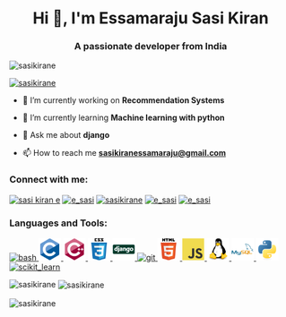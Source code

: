 <h1 align="center">Hi 👋, I'm Essamaraju Sasi Kiran</h1>
<h3 align="center">A passionate developer from India</h3>

<p align="left"> <img src="https://komarev.com/ghpvc/?username=sasikirane&label=Profile%20views&color=0e75b6&style=flat" alt="sasikirane" /> </p>

<p align="left"> <a href="https://github.com/ryo-ma/github-profile-trophy"><img src="https://github-profile-trophy.vercel.app/?username=sasikirane" alt="sasikirane" /></a> </p>

- 🔭 I’m currently working on **Recommendation Systems**

- 🌱 I’m currently learning **Machine learning with python**

- 💬 Ask me about **django**

- 📫 How to reach me **sasikiranessamaraju@gmail.com**

<h3 align="left">Connect with me:</h3>
<p align="left">
<a href="https://linkedin.com/in/sasi kiran e" target="blank"><img align="center" src="https://raw.githubusercontent.com/rahuldkjain/github-profile-readme-generator/master/src/images/icons/Social/linked-in-alt.svg" alt="sasi kiran e" height="30" width="40" /></a>
<a href="https://www.codechef.com/users/sasi_2003" target="blank"><img align="center" src="https://cdn.jsdelivr.net/npm/simple-icons@3.1.0/icons/codechef.svg" alt="e_sasi" height="30" width="40" /></a>
<a href="https://www.hackerrank.com/sasikirane" target="blank"><img align="center" src="https://raw.githubusercontent.com/rahuldkjain/github-profile-readme-generator/master/src/images/icons/Social/hackerrank.svg" alt="sasikirane" height="30" width="40" /></a>
<a href="https://codeforces.com/profile/e_sasi" target="blank"><img align="center" src="https://raw.githubusercontent.com/rahuldkjain/github-profile-readme-generator/master/src/images/icons/Social/codeforces.svg" alt="e_sasi" height="30" width="40" /></a>
<a href="https://www.leetcode.com/e_sasi" target="blank"><img align="center" src="https://raw.githubusercontent.com/rahuldkjain/github-profile-readme-generator/master/src/images/icons/Social/leet-code.svg" alt="e_sasi" height="30" width="40" /></a>
</p>

<h3 align="left">Languages and Tools:</h3>
<p align="left"> <a href="https://www.gnu.org/software/bash/" target="_blank" rel="noreferrer"> <img src="https://www.vectorlogo.zone/logos/gnu_bash/gnu_bash-icon.svg" alt="bash" width="40" height="40"/> </a> <a href="https://www.cprogramming.com/" target="_blank" rel="noreferrer"> <img src="https://raw.githubusercontent.com/devicons/devicon/master/icons/c/c-original.svg" alt="c" width="40" height="40"/> </a> <a href="https://www.w3schools.com/cpp/" target="_blank" rel="noreferrer"> <img src="https://raw.githubusercontent.com/devicons/devicon/master/icons/cplusplus/cplusplus-original.svg" alt="cplusplus" width="40" height="40"/> </a> <a href="https://www.w3schools.com/css/" target="_blank" rel="noreferrer"> <img src="https://raw.githubusercontent.com/devicons/devicon/master/icons/css3/css3-original-wordmark.svg" alt="css3" width="40" height="40"/> </a> <a href="https://www.djangoproject.com/" target="_blank" rel="noreferrer"> <img src="https://raw.githubusercontent.com/devicons/devicon/master/icons/django/django-original.svg" alt="django" width="40" height="40"/> </a> <a href="https://git-scm.com/" target="_blank" rel="noreferrer"> <img src="https://www.vectorlogo.zone/logos/git-scm/git-scm-icon.svg" alt="git" width="40" height="40"/> </a> <a href="https://www.w3.org/html/" target="_blank" rel="noreferrer"> <img src="https://raw.githubusercontent.com/devicons/devicon/master/icons/html5/html5-original-wordmark.svg" alt="html5" width="40" height="40"/> </a> <a href="https://developer.mozilla.org/en-US/docs/Web/JavaScript" target="_blank" rel="noreferrer"> <img src="https://raw.githubusercontent.com/devicons/devicon/master/icons/javascript/javascript-original.svg" alt="javascript" width="40" height="40"/> </a> <a href="https://www.linux.org/" target="_blank" rel="noreferrer"> <img src="https://raw.githubusercontent.com/devicons/devicon/master/icons/linux/linux-original.svg" alt="linux" width="40" height="40"/> </a> <a href="https://www.mysql.com/" target="_blank" rel="noreferrer"> <img src="https://raw.githubusercontent.com/devicons/devicon/master/icons/mysql/mysql-original-wordmark.svg" alt="mysql" width="40" height="40"/> </a> <a href="https://www.python.org" target="_blank" rel="noreferrer"> <img src="https://raw.githubusercontent.com/devicons/devicon/master/icons/python/python-original.svg" alt="python" width="40" height="40"/> </a> <a href="https://scikit-learn.org/" target="_blank" rel="noreferrer"> <img src="https://upload.wikimedia.org/wikipedia/commons/0/05/Scikit_learn_logo_small.svg" alt="scikit_learn" width="40" height="40"/> </a> </p>

<p><img align="left" src="https://github-readme-stats.vercel.app/api/top-langs?username=sasikirane&show_icons=true&locale=en&layout=compact" alt="sasikirane" /></p>

<p>&nbsp;<img align="center" src="https://github-readme-stats.vercel.app/api?username=sasikirane&show_icons=true&locale=en" alt="sasikirane" /></p>

<p><img align="center" src="https://github-readme-streak-stats.herokuapp.com/?user=sasikirane&" alt="sasikirane" /></p>
